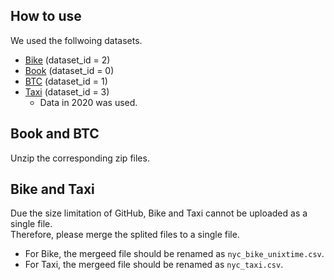 ## How to use
We used the follwoing datasets.
* [Bike](https://www.kaggle.com/datasets/roundedup/new-york-citi-bike-trip-duration) (dataset_id = 2)
* [Book](https://github.com/pbour/hint) (dataset_id = 0)
* [BTC](https://www.kaggle.com/datasets/swaptr/bitcoin-historical-data) (dataset_id = 1)
* [Taxi](https://www.kaggle.com/datasets/microize/newyork-yellow-taxi-trip-data-2020-2019) (dataset_id = 3)
  * Data in 2020 was used. 

## Book and BTC
Unzip the corresponding zip files.

## Bike and Taxi
Due the size limitation of GitHub, Bike and Taxi cannot be uploaded as a single file.  
Therefore, please merge the splited files to a single file.
* For Bike, the mergeed file should be renamed as `nyc_bike_unixtime.csv`.
* For Taxi, the mergeed file should be renamed as `nyc_taxi.csv`.

